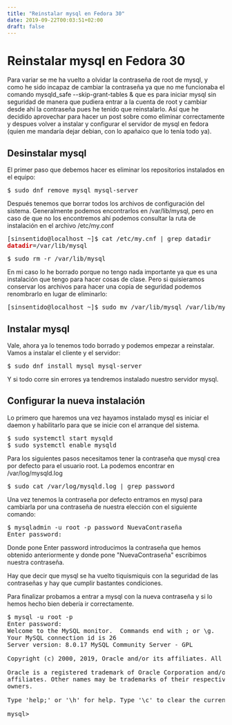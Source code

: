 ```yaml
---
title: "Reinstalar mysql en Fedora 30"
date: 2019-09-22T00:03:51+02:00
draft: false
---
```

<h1>Reinstalar mysql en Fedora 30</h1>

Para variar se me ha vuelto a olvidar la contraseña de root de mysql, y como he sido incapaz de cambiar la contraseña ya que no me funcionaba el comando mysqld_safe --skip-grant-tables & que es para iniciar mysql sin seguridad de manera que pudiera entrar a la cuenta de root y cambiar desde ahí la contraseña pues he tenido que reinstalarlo. Así que he decidido aprovechar para hacer un post sobre como eliminar correctamente y despues volver a instalar y configurar el servidor de mysql en fedora (quien me mandaría dejar debian, con lo apañaico que lo tenía todo ya).

<h2>Desinstalar mysql</h2>

El primer paso que debemos hacer es eliminar los repositorios instalados en el equipo:

<pre>$ sudo dnf remove mysql mysql-server
</pre>

Después tenemos que borrar todos los archivos de configuración del sistema. Generalmente podemos encontrarlos en /var/lib/mysql, pero en caso de que no los encontremos ahí podemos consultar la ruta de instalación en el archivo /etc/my.conf

<pre>[sinsentido@localhost ~]$ cat /etc/my.cnf | grep datadir
<font color="#CC0000"><b>datadir</b></font>=/var/lib/mysql
</pre>

<pre>$ sudo rm -r /var/lib/mysql
</pre>

En mi caso lo he borrado porque no tengo nada importante ya que es una instalación que tengo para hacer cosas de clase. Pero si quisieramos conservar los archivos para hacer una copia de seguridad podemos renombrarlo en lugar de eliminarlo: 

<pre>[sinsentido@localhost ~]$ sudo mv /var/lib/mysql /var/lib/mysql_backup
</pre>

<h2>Instalar mysql</h2>

Vale, ahora ya lo tenemos todo borrado y podemos empezar a reinstalar. Vamos a instalar el cliente y el servidor:

<pre>$ sudo dnf install mysql mysql-server
</pre>

Y si todo corre sin errores ya tendremos instalado nuestro servidor mysql. 

<h2>Configurar la nueva instalación</h2>

Lo primero que haremos una vez hayamos instalado mysql es iniciar el daemon y habilitarlo para que se inicie con el arranque del sistema.

<pre>$ sudo systemctl start mysqld
$ sudo systemctl enable mysqld
</pre>

Para los siguientes pasos necesitamos tener la contraseña que mysql crea por defecto para el usuario root. La podemos encontrar en /var/log/mysqld.log

<pre>$ sudo cat /var/log/mysqld.log | grep password
</pre>

Una vez tenemos la contraseña por defecto entramos en mysql para cambiarla por una contraseña de nuestra elección con el siguiente comando:

<pre>$ mysqladmin -u root -p password NuevaContraseña
Enter password: </pre>

Donde pone Enter password introducimos la contraseña que hemos obtenido anteriormente y donde pone "NuevaContraseña" escribimos nuestra contraseña. 

Hay que decir que mysql se ha vuelto tiquismiquis con la seguridad de las contraseñas y hay que cumplir bastantes condiciones.

Para finalizar probamos a entrar a mysql con la nueva contraseña y si lo hemos hecho bien debería ir correctamente.

<pre>$ mysql -u root -p
Enter password: 
Welcome to the MySQL monitor.  Commands end with ; or \g.
Your MySQL connection id is 26
Server version: 8.0.17 MySQL Community Server - GPL

Copyright (c) 2000, 2019, Oracle and/or its affiliates. All rights reserved.

Oracle is a registered trademark of Oracle Corporation and/or its
affiliates. Other names may be trademarks of their respective
owners.

Type &apos;help;&apos; or &apos;\h&apos; for help. Type &apos;\c&apos; to clear the current input statement.

mysql&gt; 
</pre>





